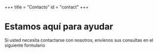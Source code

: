 +++
title = "Contacto"
id = "contact"
+++

# Estamos aquí para ayudar

Si usted necesita contactarse con nosotros, envíenos sus consultas en el siguiente formulario


